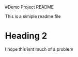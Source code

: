 #Demo Project README

This is a simiple readme file

# Heading 2

I hope this isnt much of a problem